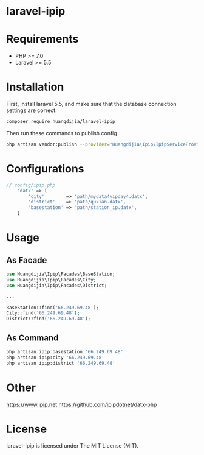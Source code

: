 # laravel-ipip

# Requirements

* PHP >= 7.0
* Laravel >= 5.5

# Installation

First, install laravel 5.5, and make sure that the database connection settings are correct.

~~~bash
composer require huangdijia/laravel-ipip
~~~

Then run these commands to publish config

~~~bash
php artisan vendor:publish --provider="Huangdijia\Ipip\IpipServiceProvider"
~~~

# Configurations

~~~php
// config/ipip.php
    'datx' => [
        'city'        => 'path/mydata4vipday4.datx',
        'district'    => 'path/quxian.datx',
        'basestation' => 'path/station_ip.datx',
    ]
~~~

# Usage

## As Facade

~~~php
use Huangdijia\Ipip\Facades\BaseStation;
use Huangdijia\Ipip\Facades\City;
use Huangdijia\Ipip\Facades\District;

...

BaseStation::find('66.249.69.48');
City::find('66.249.69.48');
District::find('66.249.69.48');

~~~

## As Command

~~~bash
php artisan ipip:basestation '66.249.69.48'
php artisan ipip:city '66.249.69.48'
php artisan ipip:district '66.249.69.48'
~~~

# Other

https://www.ipip.net
https://github.com/ipipdotnet/datx-php

# License

laravel-ipip is licensed under The MIT License (MIT).